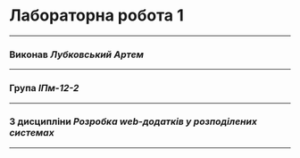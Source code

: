 # Лабораторна робота 1
-------------------
### Виконав *Лубковський Артем*
___________________
### Група *ІПм-12-2*
____________________
### З дисципліни *Розробка web-додатків у розподілених системах*
____________________
